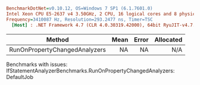 ``` ini

BenchmarkDotNet=v0.10.12, OS=Windows 7 SP1 (6.1.7601.0)
Intel Xeon CPU E5-2637 v4 3.50GHz, 2 CPU, 16 logical cores and 8 physical cores
Frequency=3410087 Hz, Resolution=293.2477 ns, Timer=TSC
  [Host] : .NET Framework 4.7 (CLR 4.0.30319.42000), 64bit RyuJIT-v4.7.2558.0


```
|                        Method | Mean | Error | Allocated |
|------------------------------ |-----:|------:|----------:|
| RunOnPropertyChangedAnalyzers |   NA |    NA |       N/A |

Benchmarks with issues:
  IfStatementAnalyzerBenchmarks.RunOnPropertyChangedAnalyzers: DefaultJob
